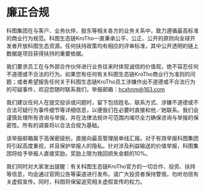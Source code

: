 # 廉正合规

科图集团在与客户、业务伙伴、股东等相关各方的业务关系中，致力遵循最高标准的商业行为规范。科图生态链KroTho一直秉承公平、公正、公开的原则向全球开发者开放科图生态资源。任何扶持政策均有相应的评审标准，其中公开透明的链上数据是项目获得扶持的重要依据。

我们要求员工在与外部合作伙伴进行业务往来时体现诚信的价值观，绝不容忍任何不道德或不合法的行为。如果您有任何有关科图生态链KroTho商业行为准则的问题；或者希望报告任何关于科图生态链KroTho员工涉嫌作出不道德或不合法行为的可疑事件，欢迎您随时联系我们，举报邮箱：hcxhnm@163.com

我们建议任何人在提交投诉或问题时，留下包括姓名、联系方式、涉嫌不道德或不合法可疑行为事件细节等详细信息，以便我们在必要时直接和他／她联系。我们会谨慎处理所有咨询与举报，并在法律法规许可范围内竭尽全力确保咨询与举报的保密性。所有的调查将以合法合规为基础。

该举报邮箱属于高保密级别，直接向最高管理层单线汇报。对于有效举报科图集团将引起高度重视，并且保护举报人的隐私。针对涉及利益输送的价值举报，科图集团将给予举报人直接奖励，奖励上限为挽回损失金额的10%。

我们同时对大家发出提醒：有关科图生态链KroTho官方的一切合作、投资、扶持等信息，均会通过官网公告等渠道进行发布。请广大投资者保持警惕，勿听勿信有关虚假宣传。同时，科图将保留追究相关虚假宣传的权力。

